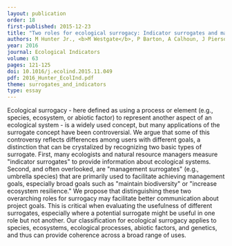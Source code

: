 ```yaml
---
layout: publication
order: 18
first-published: 2015-12-23
title: "Two roles for ecological surrogacy: Indicator surrogates and management surrogates."
authors: M Hunter Jr., <b>M Westgate</b>, P Barton, A Calhoun, J Pierson, A Tulloch, M Beger, C Branquino, T Caro, J Gross, J Heino, P Lane, C Longo, K Martin, WH McDowell, C Mellin, H Salo & D Lindenmayer
year: 2016
journal: Ecological Indicators
volume: 63
pages: 121-125
doi: 10.1016/j.ecolind.2015.11.049
pdf: 2016_Hunter_EcolInd.pdf
theme: surrogates_and_indicators
type: essay
---
```

Ecological surrogacy - here defined as using a process or element (e.g., species, ecosystem, or abiotic factor) to represent another aspect of an ecological system - is a widely used concept, but many applications of the surrogate concept have been controversial. We argue that some of this controversy reflects differences among users with different goals, a distinction that can be crystalized by recognizing two basic types of surrogate. First, many ecologists and natural resource managers measure "indicator surrogates" to provide information about ecological systems. Second, and often overlooked, are "management surrogates" (e.g., umbrella species) that are primarily used to facilitate achieving management goals, especially broad goals such as "maintain biodiversity" or "increase ecosystem resilience." We propose that distinguishing these two overarching roles for surrogacy may facilitate better communication about project goals. This is critical when evaluating the usefulness of different surrogates, especially where a potential surrogate might be useful in one role but not another. Our classification for ecological surrogacy applies to species, ecosystems, ecological processes, abiotic factors, and genetics, and thus can provide coherence across a broad range of uses.